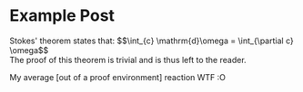 # Example Post

<div class="theorem">Stokes' theorem states that: $$\int_{c} \mathrm{d}\omega = \int_{\partial c} \omega$$</div>
<div class="proof">The proof of this theorem is trivial and is thus left to the reader.</div>

My average [out of a proof environment] reaction WTF :O